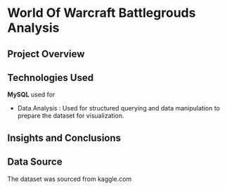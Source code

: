#  World Of Warcraft Battlegrouds Analysis

 ## Project Overview
 


## Technologies Used

**MySQL** used for
- Data Analysis : Used for structured querying and data manipulation to prepare the dataset for visualization.
  

## Insights and Conclusions

## Data Source
    
The dataset was sourced from kaggle.com
